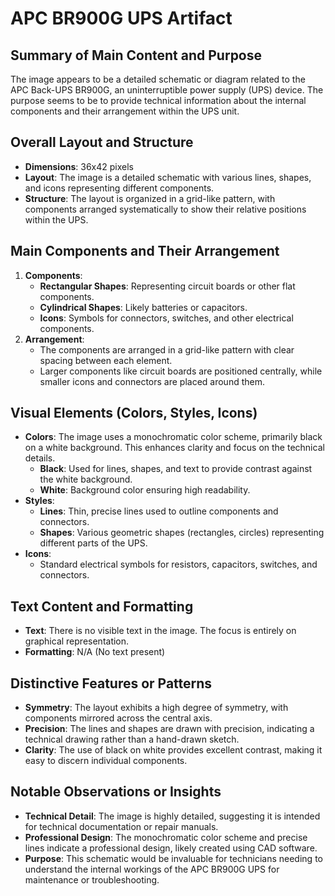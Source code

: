 # APC BR900G UPS Artifact

## Summary of Main Content and Purpose
The image appears to be a detailed schematic or diagram related to the APC Back-UPS BR900G, an uninterruptible power supply (UPS) device. The purpose seems to be to provide technical information about the internal components and their arrangement within the UPS unit.

## Overall Layout and Structure

- **Dimensions**: 36x42 pixels
- **Layout**: The image is a detailed schematic with various lines, shapes, and icons representing different components.
- **Structure**: The layout is organized in a grid-like pattern, with components arranged systematically to show their relative positions within the UPS.

## Main Components and Their Arrangement

1. **Components**:
   - **Rectangular Shapes**: Representing circuit boards or other flat components.
   - **Cylindrical Shapes**: Likely batteries or capacitors.
   - **Icons**: Symbols for connectors, switches, and other electrical components.
2. **Arrangement**:
   - The components are arranged in a grid-like pattern with clear spacing between each element.
   - Larger components like circuit boards are positioned centrally, while smaller icons and connectors are placed around them.

## Visual Elements (Colors, Styles, Icons)

- **Colors**: The image uses a monochromatic color scheme, primarily black on a white background. This enhances clarity and focus on the technical details.
  - **Black**: Used for lines, shapes, and text to provide contrast against the white background.
  - **White**: Background color ensuring high readability.
- **Styles**:
  - **Lines**: Thin, precise lines used to outline components and connectors.
  - **Shapes**: Various geometric shapes (rectangles, circles) representing different parts of the UPS.
- **Icons**:
  - Standard electrical symbols for resistors, capacitors, switches, and connectors.

## Text Content and Formatting

- **Text**: There is no visible text in the image. The focus is entirely on graphical representation.
- **Formatting**: N/A (No text present)

## Distinctive Features or Patterns

- **Symmetry**: The layout exhibits a high degree of symmetry, with components mirrored across the central axis.
- **Precision**: The lines and shapes are drawn with precision, indicating a technical drawing rather than a hand-drawn sketch.
- **Clarity**: The use of black on white provides excellent contrast, making it easy to discern individual components.

## Notable Observations or Insights

- **Technical Detail**: The image is highly detailed, suggesting it is intended for technical documentation or repair manuals.
- **Professional Design**: The monochromatic color scheme and precise lines indicate a professional design, likely created using CAD software.
- **Purpose**: This schematic would be invaluable for technicians needing to understand the internal workings of the APC BR900G UPS for maintenance or troubleshooting.